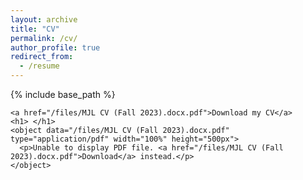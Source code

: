 ```yaml
---
layout: archive
title: "CV"
permalink: /cv/
author_profile: true
redirect_from:
  - /resume
---
```


{% include base_path %}

<html>
  <head>
  </head>
  <body>
    
    <a href="/files/MJL CV (Fall 2023).docx.pdf">Download my CV</a>
    <h1> </h1>
    <object data="/files/MJL CV (Fall 2023).docx.pdf" type="application/pdf" width="100%" height="500px">
      <p>Unable to display PDF file. <a href="/files/MJL CV (Fall 2023).docx.pdf">Download</a> instead.</p>
    </object>
  </body>
</html>
